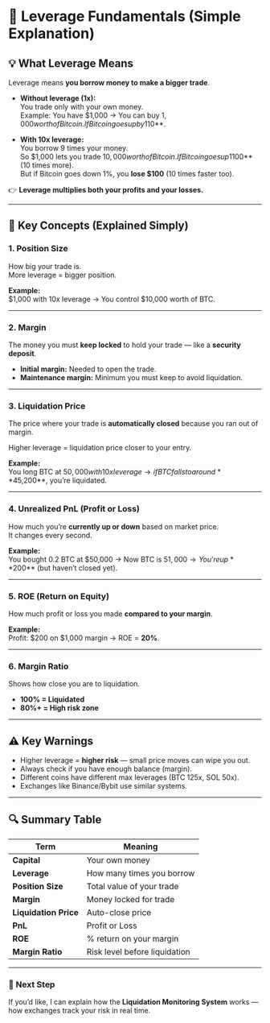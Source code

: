 # 🧠 Leverage Fundamentals (Simple Explanation)

## 💡 What Leverage Means

Leverage means **you borrow money to make a bigger trade**.

- **Without leverage (1x):**  
  You trade only with your own money.  
  Example: You have $1,000 → You can buy $1,000 worth of Bitcoin.  
  If Bitcoin goes up by 1%, you make **$10**.  

- **With 10x leverage:**  
  You borrow 9 times your money.  
  So $1,000 lets you trade $10,000 worth of Bitcoin.  
  If Bitcoin goes up 1%, you make **$100** (10 times more).  
  But if Bitcoin goes down 1%, you **lose $100** (10 times faster too).  

👉 **Leverage multiplies both your profits and your losses.**

---

## 🧮 Key Concepts (Explained Simply)

### 1. Position Size
How big your trade is.  
More leverage = bigger position.

**Example:**  
$1,000 with 10x leverage → You control $10,000 worth of BTC.

---

### 2. Margin
The money you must **keep locked** to hold your trade — like a **security deposit**.

- **Initial margin:** Needed to open the trade.  
- **Maintenance margin:** Minimum you must keep to avoid liquidation.

---

### 3. Liquidation Price
The price where your trade is **automatically closed** because you ran out of margin.

Higher leverage = liquidation price closer to your entry.

**Example:**  
You long BTC at $50,000 with 10x leverage → if BTC falls to around **$45,200**, you’re liquidated.

---

### 4. Unrealized PnL (Profit or Loss)
How much you’re **currently up or down** based on market price.  
It changes every second.

**Example:**  
You bought 0.2 BTC at $50,000 → Now BTC is $51,000 → You’re up **$200** (but haven’t closed yet).

---

### 5. ROE (Return on Equity)
How much profit or loss you made **compared to your margin**.

**Example:**  
Profit: $200 on $1,000 margin → ROE = **20%**.

---

### 6. Margin Ratio
Shows how close you are to liquidation.

- **100% = Liquidated**
- **80%+ = High risk zone**

---

## ⚠️ Key Warnings

- Higher leverage = **higher risk** — small price moves can wipe you out.  
- Always check if you have enough balance (margin).  
- Different coins have different max leverages (BTC 125x, SOL 50x).  
- Exchanges like Binance/Bybit use similar systems.

---

## 🔍 Summary Table

| Term | Meaning |
|------|----------|
| **Capital** | Your own money |
| **Leverage** | How many times you borrow |
| **Position Size** | Total value of your trade |
| **Margin** | Money locked for trade |
| **Liquidation Price** | Auto-close price |
| **PnL** | Profit or Loss |
| **ROE** | % return on your margin |
| **Margin Ratio** | Risk level before liquidation |

---

### 🧩 Next Step
If you’d like, I can explain how the **Liquidation Monitoring System** works — how exchanges track your risk in real time.
